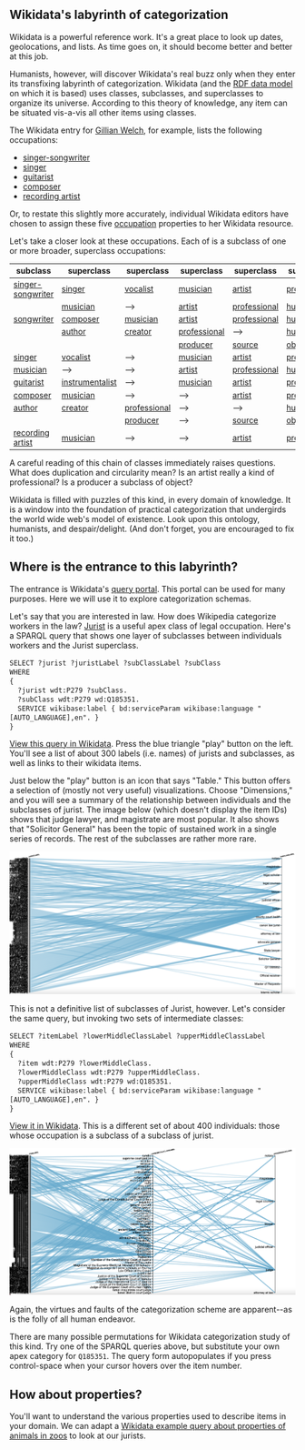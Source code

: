 ## Wikidata's labyrinth of categorization

Wikidata is a powerful reference work. It's a great place to look up dates, geolocations, and lists. As time goes on, it should become better and better at this job.

Humanists, however, will discover Wikidata's real buzz only when they enter its transfixing labyrinth of categorization. Wikidata (and the [RDF data model](https://en.wikipedia.org/wiki/Resource_Description_Framework) on which it is based) uses classes, subclasses, and superclasses to organize its universe. According to this theory of knowledge, any item can be situated vis-a-vis all other items using classes.

The Wikidata entry for [Gillian Welch](https://www.wikidata.org/wiki/Q442207), for example, lists the following occupations:
- [singer-songwriter](https://www.wikidata.org/wiki/Q488205)
- [singer](https://www.wikidata.org/wiki/Q177220)
- [guitarist](https://www.wikidata.org/wiki/Q855091)
- [composer](https://www.wikidata.org/wiki/Q36834)
- [recording artist](https://www.wikidata.org/wiki/Q55960555)

Or, to restate this slightly more accurately, individual Wikidata editors have chosen to assign these five [occupation](https://www.wikidata.org/wiki/Property:P106) properties to her Wikidata resource.

Let's take a closer look at these occupations. Each of is a subclass of one or more broader, superclass occupations:

subclass|superclass|superclass|superclass|superclass|superclass|superclass
---|---|---|---|---|---|---
[singer-songwriter](https://www.wikidata.org/wiki/Q488205)|[singer](https://www.wikidata.org/wiki/Q177220)|[vocalist](https://www.wikidata.org/wiki/Q2643890)|[musician](https://www.wikidata.org/wiki/Q639669)|[artist](https://www.wikidata.org/wiki/Q483501)|[professional](https://www.wikidata.org/wiki/Q702269)|[human](https://www.wikidata.org/wiki/Q5)
 | |[musician](https://www.wikidata.org/wiki/Q639669)| --> |[artist](https://www.wikidata.org/wiki/Q483501)|[professional](https://www.wikidata.org/wiki/Q702269)|[human](https://www.wikidata.org/wiki/Q5)
 |[songwriter](https://www.wikidata.org/wiki/Q753110)|[composer](https://www.wikidata.org/wiki/Q36834)|[musician](https://www.wikidata.org/wiki/Q639669)|[artist](https://www.wikidata.org/wiki/Q483501)|[professional](https://www.wikidata.org/wiki/Q702269)|[human](https://www.wikidata.org/wiki/Q5)
 | |[author](https://www.wikidata.org/wiki/Q482980)|[creator](https://www.wikidata.org/wiki/Q2500638)|[professional](https://www.wikidata.org/wiki/Q702269)| --> |[human](https://www.wikidata.org/wiki/Q5)
 | | | |[producer](https://www.wikidata.org/wiki/Q13235160)|[source](https://www.wikidata.org/wiki/Q31464082)|[object](https://www.wikidata.org/wiki/Q488383)
[singer](https://www.wikidata.org/wiki/Q177220)|[vocalist](https://www.wikidata.org/wiki/Q2643890)| --> |[musician](https://www.wikidata.org/wiki/Q639669)|[artist](https://www.wikidata.org/wiki/Q483501)|[professional](https://www.wikidata.org/wiki/Q702269)|[human](https://www.wikidata.org/wiki/Q5)
 |[musician](https://www.wikidata.org/wiki/Q639669)| --> | -->|[artist](https://www.wikidata.org/wiki/Q483501)|[professional](https://www.wikidata.org/wiki/Q702269)|[human](https://www.wikidata.org/wiki/Q5)
[guitarist](https://www.wikidata.org/wiki/Q855091)|[instrumentalist](https://www.wikidata.org/wiki/Q1278335)| --> |[musician](https://www.wikidata.org/wiki/Q639669)|[artist](https://www.wikidata.org/wiki/Q483501)|[professional](https://www.wikidata.org/wiki/Q702269)|[human](https://www.wikidata.org/wiki/Q5)
[composer](https://www.wikidata.org/wiki/Q36834)|[musician](https://www.wikidata.org/wiki/Q639669)| --> | -->|[artist](https://www.wikidata.org/wiki/Q483501)|[professional](https://www.wikidata.org/wiki/Q702269)|[human](https://www.wikidata.org/wiki/Q5)
 |[author](https://www.wikidata.org/wiki/Q482980)|[creator](https://www.wikidata.org/wiki/Q2500638)|[professional](https://www.wikidata.org/wiki/Q702269)| --> | --> |[human](https://www.wikidata.org/wiki/Q5)
 | | |[producer](https://www.wikidata.org/wiki/Q13235160)| --> |[source](https://www.wikidata.org/wiki/Q31464082)|[object](https://www.wikidata.org/wiki/Q488383)
[recording artist](https://www.wikidata.org/wiki/Q55960555)|[musician](https://www.wikidata.org/wiki/Q639669)| --> | --> |[artist](https://www.wikidata.org/wiki/Q483501)|[professional](https://www.wikidata.org/wiki/Q702269)|[human](https://www.wikidata.org/wiki/Q5)

A careful reading of this chain of classes immediately raises questions. What does duplication and circularity mean? Is an artist really a kind of professional? Is a producer a subclass of object?

Wikidata is filled with puzzles of this kind, in every domain of knowledge. It is a window into the foundation of practical categorization that undergirds the world wide web's model of existence. Look upon this ontology, humanists, and despair/delight. (And don't forget, you are encouraged to fix it too.)

## Where is the entrance to this labyrinth?

The entrance is Wikidata's [query portal](https://query.wikidata.org/). This portal can be used for many purposes. Here we will use it to explore categorization schemas.

Let's say that you are interested in law. How does Wikipedia categorize workers in the law? [Jurist](https://www.wikidata.org/wiki/Q185351) is a useful apex class of legal occupation. Here's a SPARQL query that shows one layer of subclasses between individuals workers and the Jurist superclass.

```
SELECT ?jurist ?juristLabel ?subClassLabel ?subClass
WHERE
{
  ?jurist wdt:P279 ?subClass.
  ?subClass wdt:P279 wd:Q185351.
  SERVICE wikibase:label { bd:serviceParam wikibase:language "[AUTO_LANGUAGE],en". }
}
```
[View this query in Wikidata](https://w.wiki/36bK). Press the blue triangle "play" button on the left. You'll see a list of about 300 labels (i.e. names) of jurists and subclasses, as well as links to their wikidata items.

Just below the "play" button is an icon that says "Table." This button offers a selection of (mostly not very useful) visualizations. Choose "Dimensions," and you will see a summary of the relationship between individuals and the subclasses of jurist. The image below (which doesn't display the item IDs) shows that judge lawyer, and magistrate are most popular. It also shows that "Solicitor General" has been the topic of sustained work in a single series of records. The rest of the subclasses are rather more rare.

![result](middleClass.png)

This is not a definitive list of subclasses of Jurist, however. Let's consider the same query, but invoking two sets of intermediate classes:

```
SELECT ?itemLabel ?lowerMiddleClassLabel ?upperMiddleClassLabel
WHERE
{
  ?item wdt:P279 ?lowerMiddleClass.
  ?lowerMiddleClass wdt:P279 ?upperMiddleClass.
  ?upperMiddleClass wdt:P279 wd:Q185351.
  SERVICE wikibase:label { bd:serviceParam wikibase:language "[AUTO_LANGUAGE],en". }
}
```

[View it in Wikidata](https://w.wiki/36cu). This is a different set of about 400 individuals: those whose occupation is a subclass of a subclass of jurist.

![double-result](doubleMiddleClass.png)

Again, the virtues and faults of the categorization scheme are apparent--as is the folly of all human endeavor.



There are many possible permutations for Wikidata categorization study of this kind. Try one of the SPARQL queries above, but substitute your own apex category for `Q185351`. The query form autopopulates if you press control-space when your cursor hovers over the item number.

## How about properties?

You'll want to understand the various properties used to describe items in your domain. We can adapt a [Wikidata example query about properties of animals in zoos](https://www.wikidata.org/wiki/Wikidata:SPARQL_query_service/queries/examples#Properties_connecting_items_of_type_zoo_(Q43501)_with_items_of_type_animal_(Q729)) to look at our jurists.
